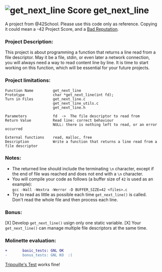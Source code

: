 # ![get_next_line Score](https://badge42.herokuapp.com/api/project/dangonza/get_next_line) get_next_line
A project from @42School. Please use this code only as reference. Copying it could mean a -42 Project Score, and a [Bad Reputation](https://open.spotify.com/track/2x0WlnmfG39ZuDmstl9xfX?si=c5a41815e8b94066).<br>
### Project Description:
This project is about programming a function that returns a line read from a file descriptor.
May it be a file, stdin, or even later a network connection, you will always need a way to read content line by line. It is time to start working on this function, which will be essential for your future projects.

### Project limitations:

```
Function Name         get_next_line
Prototype             char *get_next_line(int fd);
Turn in Files         get_next_line.c
                      get_next_line_utils.c
                      get_next_line.h
                  
Parameters            fd  ->  The file descriptor to read from
Return Value          Read line: correct behaviour
                      NULL: there is nothing left to read, or an error occurred
                  
External functions    read, malloc, free
Description           Write a function that returns a line read from a file descriptor
```

### Notes:
  -  The returned line should include the terminating `\n` character, except if the end of file was reached and does not end with a `\n` character.
  -  You will compile your code as follows (a buffer size of `42` is used as an example):<br>
   `gcc -Wall -Wextra -Werror -D BUFFER_SIZE=42 <files>.c`
  -  Try to read as little as possible each time `get_next_line()` is called. Don't read the whole file and then process each line.
  
### Bonus:
  [X] Develop `get_next_line()` usign only one static variable.
  [X] Your `get_next_line()` can manage multiple file descriptors at the same time.
  
### Molinette evaluation:
```diff
+       basic_tests: GNL OK
-       bonus_tests: GNL KO  :(
```
[Tripouille's Test](https://github.com/Tripouille/gnlTester) works fine!
